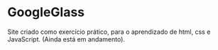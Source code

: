 # GoogleGlass
Site criado como exercício prático, para o aprendizado de html, css e JavaScript.
(Ainda está em andamento).
